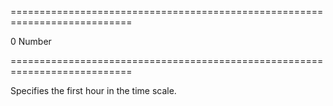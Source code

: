 ===========================================================================
<!--default-->0<!--/default-->
<!--type-->Number<!--/type-->
===========================================================================

<!--shortDescription-->
Specifies the first hour in the time scale.
<!--/shortDescription-->

<!--fullDescription-->

<!--/fullDescription-->